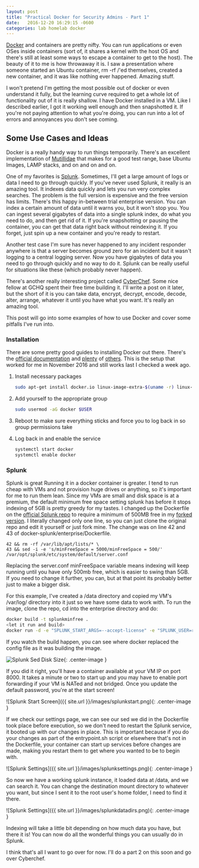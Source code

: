 ```yaml
---
layout: post
title: "Practical Docker for Security Admins - Part 1"
date:   2016-12-20 16:29:15 -0600
categories: lab homelab docker
---
```


[Docker](https://www.docker.com/) and containers are pretty nifty.  You can run applications or even OSes inside containers (sort of, it shares a kernel with the host OS and there's still at least some ways to escape a container to get to the host). The beauty of it to me is how throwaway it is. I saw a presentation where someone started an Ubuntu container, rm -rf /'ed themselves, created a new container, and it was like nothing ever happened. Amazing stuff.  

I won't pretend I'm getting the most possible out of docker or even understand it fully, but the learning curve required to get a whole lot of functionality out of it is really shallow. I have Docker installed in a VM. Like I described earlier, I got it working well enough and then snapshotted it. If you're not paying attention to what you're doing, you can run into a lot of errors and annoyances you don't see coming. 

## Some Use Cases and Ideas

Docker is a really handy way to run things temporarily. There's an excellent implementation of [Mutillidae](https://github.com/citizen-stig/dockermutillidae) that makes for a good test range, base Ubuntu Images, LAMP stacks, and on and on and on. 

One of my favorites is [Splunk](https://www.splunk.com/). Sometimes, I'll get a large amount of logs or data I need to go through quickly. If you've never used Splunk, it really is an amazing tool. It indexes data quickly and lets you run very complex searches. The problem is the full version is expensive and the free version has limits. There's this happy in-between trial enterprise version. You can index a certain amount of data until it warns you, but it won't stop you. You can ingest several gigabytes of data into a single splunk index, do what you need to do, and then get rid of it. If you're snapshotting or pausing the container, you can get that data right back without reindexing it. If you forget, just spin up a new container and you're ready to restart. 

Another test case I'm sure has never happened to any incident responder anywhere is that a server becomes ground zero for an incident but it wasn't logging to a central logging server. Now you have gigabytes of data you need to go through quickly and no way to do it. Splunk can be really useful for situations like these (which probably never happen).

There's another really interesting project called [CyberChef](https://github.com/gchq/CyberChef.git). Some nice fellow at GCHQ spent their free time building it. I'll write a post on it later, but the short of it is you can take data, encrypt, decrypt, encode, decode, alter, arrange, whatever it until you have what you want. It's really an amazing tool.  

This post will go into some examples of how to use Docker and cover some pitfalls I've run into.

### Installation

There are some pretty good guides to installing Docker out there. There's the [official documentation](https://docs.docker.com/engine/installation/linux/ubuntulinux/#/install-the-latest-version) and [plenty](https://www.digitalocean.com/community/tutorials/how-to-install-and-use-docker-on-ubuntu-16-04) of [others](https://www.howtoforge.com/tutorial/docker-installation-and-usage-on-ubuntu-16.04/). This is the setup that worked for me in November 2016 and still works last I checked a week ago. 

1. Install necessary packages
  
   ~~~bash
   sudo apt-get install docker.io linux-image-extra-$(uname -r) linux-image-extra-virtual git
   ~~~

2. Add yourself to the appropriate group
   
   ~~~bash
   sudo usermod -aG docker $USER
   ~~~

3. Reboot to make sure everything sticks and force you to log back in so group permissions take

4. Log back in and enable the service
   
   ~~~bash
   systemctl start docker
   systemctl enable docker
   ~~~

### Splunk

Splunk is great Running it in a docker container is greater. I tend to run cheap with VMs and not provision huge drives or anything, so it's important for me to run them lean. Since my VMs are small and disk space is at a premium, the default minimum free space setting splunk has before it stops indexing of 5GB is pretty greedy for my tastes. I changed up the Dockerfile on the [official Splunk repo](https://github.com/splunk/docker-splunk) to require a minimum of 500MB free in my [forked version](https://github.com/remotephone/docker-splunk). I literally changed only one line, so you can just clone the original repo and edit it yourself or just fork mine. The change was on line 42 and 43 of docker-splunk/enterprise/Dockerfile.

~~~
42 && rm -rf /var/lib/apt/lists/* \
43 && sed -i -e 's/minFreeSpace = 5000/minFreeSpace = 500/' /var/opt/splunk/etc/system/default/server.conf
~~~

Replacing the server.conf minFreeSpace variable means indexing will keep running until you have only 500mb free, which is easier to swing than 5GB. If you need to change it further, you can, but at that point its probably better just to make a bigger disk. 

For this example, I've created a /data directory and copied my VM's /var/log/ directory into it just so we have some data to work with. To run the image, clone the repo, cd into the enterprise directory and do:

~~~bash    
docker build -t splunkminfree .
<let it run and build>
docker run -d -e "SPLUNK_START_ARGS=--accept-license" -e "SPLUNK_USER=root" -p "8000:8000"  -v /data:/root/ splunkminfree
~~~

If you watch the build happen, you can see where docker replaced the config file as it was building the image. 

![Splunk Sed Disk Size]({{site.url}}/images/splunksed.png){: .center-image }


If you did it right, you'll have a container available at your VM IP on port 8000. It takes a minute or two to start up and you may have to enable port forwarding if your VM is NATed and not bridged. Once you update the default password, you're at the start screen!

![Splunk Start Screen]({{ site.url }}/images/splunkstart.png){: .center-image }

 
If we check our settings page, we can see our sed we did in the Dockerfile took place before execution, so we don't need to restart the Splunk service, it booted up with our changes in place. This is important because if you do your changes as part of the entrypoint.sh script or elsewhere that's not in the Dockerfile, your container can start up services before changes are made, making you restart them to get where you wanted to be to begin with.

![Splunk Settings]({{ site.url }}/images/splunksettings.png){: .center-image }

So now we have a working splunk instance, it loaded data at /data, and we can search it. You can change the destination mount directory to whatever you want, but since I sent it to the root user's home folder, I need to find it  there. 

![Splunk Settings]({{ site.url }}/images/splunkdatadirs.png){: .center-image }

Indexing will take a little bit depending on how much data you have, but there it is! You can now do all the wonderful things you can usually do in Splunk.

I think that's all I want to go over for now. I'll do a part 2 on this soon and go over Cyberchef. 
